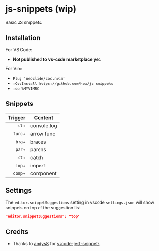 # js-snippets (wip)

Basic JS snippets.

## Installation

For VS Code:

- **Not published to vs-code marketplace yet**.

For Vim:

- `Plug 'neoclide/coc.nvim'`
- `:CocInstall https://github.com/hew/js-snippets`
- `:so %MYVIMRC`

## Snippets

| Trigger | Content     |
| ------: | ----------- |
|   `cl→` | console.log |
| `func→` | arrow func  |
|  `bra→` | braces      |
|  `par→` | parens      |
|   `ct→` | catch       |
|  `imp→` | import      |
| `comp→` | component   |

## Settings

The `editor.snippetSuggestions` setting in vscode `settings.json` will show snippets on top of the suggestion list.

```json
"editor.snippetSuggestions": "top"
```

## Credits

- Thanks to [andys8](https://github.com/andys8) for [vscode-jest-snippets](https://github.com/andys8/vscode-jest-snippets)
